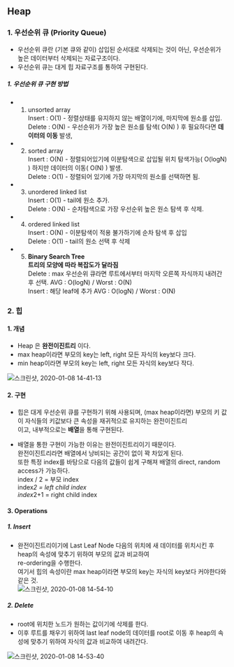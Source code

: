 ## Heap  

### 1. 우선순위 큐 (Priority Queue)  
  
  * 우선순위 큐란 (기본 큐와 같이) 삽입된 순서대로 삭제되는 것이 아닌, 우선순위가 높은 데이터부터 삭제되는 자료구조이다.  
  * 우선순위 큐는 대게 힙 자료구조를 통하여 구현된다.  
  
##### 1. 우선순위 큐 구현 방법  

  * 1) unsorted array  
  Insert :  O(1) - 정렬상태를 유지하지 않는 배열이기에, 마지막에 원소를 삽입.   
  Delete :  O(N) - 우선순위가 가장 높은 원소를 탐색( O(N) ) 후 필요하다면 **데이터의 이동** 발생,  
  * 2) sorted array  
  Insert :  O(N) - 정렬되어있기에 이분탐색으로 삽입될 위치 탐색가능( O(logN) ) 하지만 데이터의 이동( O(N) ) 발생.  
  Delete :  O(1) - 정렬되어 있기에 가장 마지막의 원소를 선택하면 됨.  
  
  * 3) unordered linked list  
  Insert : O(1)  - tail에 원소 추가.  
  Delete : O(N)  - 순차탐색으로 가장 우선순위 높은 원소 탐색 후 삭제.  
  * 4) ordered linked list  
  Insert : O(N) - 이분탐색이 적용 불가하기에 순차 탐색 후 삽입  
  Delete : O(1) - tail의 원소 선택 후 삭제  
  
  * 5) **Binary Search Tree**  
  **트리의 모양에 따라 복잡도가 달라짐**  
  Delete : max 우선순위 큐라면 루트에서부터 마지막 오른쪽 자식까지 내려간 후 선택.  AVG : O(logN) / Worst : O(N)   
  Insert : 해당 leaf에 추가  AVG : O(logN) / Worst : O(N)  
  

### 2. 힙  

#### 1. 개념  
  * Heap 은 **완전이진트리** 이다.  
  * max heap이라면 부모의 key는 left, right 모든 자식의 key보다 크다.  
  * min heap이라면 부모의 key는 left, right 모든 자식의 key보다 작다.  
  
  ![스크린샷, 2020-01-08 14-41-13](https://user-images.githubusercontent.com/34915108/71953250-f8a51000-3224-11ea-8a46-d4f988a0e80d.png)  
  
#### 2. 구현  

 * 힙은 대게 우선순위 큐를 구현하기 위해 사용되며, (max heap이라면) 부모의 키 값이 자식들의 키값보다 큰 속성을 재귀적으로 유지하는 완전이진트리  
 이고, 내부적으로는 **배열**을 통해 구현된다.  
 
 * 배열을 통한 구현이 가능한 이유는 완전이진트리이기 때문이다.  
 완전이진트리라면 배열에서 낭비되는 공간이 없이 꽉 차있게 된다.  
 또한 특정 index를 바탕으로 다음의 값들이 쉽게 구해져 배열의 direct, random access가 가능하다.  
 index / 2 = 부모 index  
 index*2 = left child index  
 index*2+1 = right child index  
  
  
 #### 3. Operations  
 
 ##### 1. Insert  
 * 완전이진트리이기에 Last Leaf Node 다음의 위치에 새 데이터를 위치시킨 후 heap의 속성에 맞추기 위하여 부모의 값과 비교하여  
 re-ordering을 수행한다.  
 여기서 힙의 속성이란 max heap이라면 부모의 key는 자식의 key보다 커야한다와 같은 것.  
 ![스크린샷, 2020-01-08 14-54-10](https://user-images.githubusercontent.com/34915108/71953838-c1376300-3226-11ea-92d7-a09ab67bd0df.png)
 ##### 2. Delete  
 * root에 위치한 노드가 원하는 값이기에 삭제를 한다.  
 * 이후 루트를 채우기 위하여 last leaf node의 데이터를 root로 이동 후 heap의 속성에 맞추기 위하여 자식의 값과 비교하여 내려간다.  
 
 ![스크린샷, 2020-01-08 14-53-40](https://user-images.githubusercontent.com/34915108/71953813-b7adfb00-3226-11ea-9288-0242112d7606.png)
